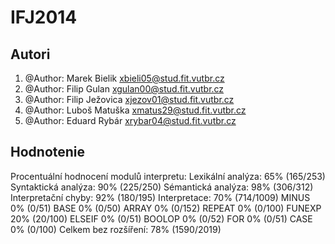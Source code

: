 IFJ2014
=======

Autori
------
1. @Author: Marek Bielik      xbieli05@stud.fit.vutbr.cz  
2. @Author: Filip Gulan       xgulan00@stud.fit.vutbr.cz  
3. @Author: Filip Ježovica    xjezov01@stud.fit.vutbr.cz  
4. @Author: Luboš Matuška     xmatus29@stud.fit.vutbr.cz  
5. @Author: Eduard Rybár      xrybar04@stud.fit.vutbr.cz  

Hodnotenie
----------
Procentuální hodnocení modulů interpretu:
Lexikální analýza: 65% (165/253)
Syntaktická analýza: 90% (225/250)
Sémantická analýza: 98% (306/312)
Interpretační chyby: 92% (180/195)
Interpretace: 70% (714/1009)
MINUS 0% (0/51)
BASE 0% (0/50)
ARRAY 0% (0/152)
REPEAT 0% (0/100)
FUNEXP 20% (20/100)
ELSEIF 0% (0/51)
BOOLOP 0% (0/52)
FOR 0% (0/51)
CASE 0% (0/100)
Celkem bez rozšíření: 78% (1590/2019)
